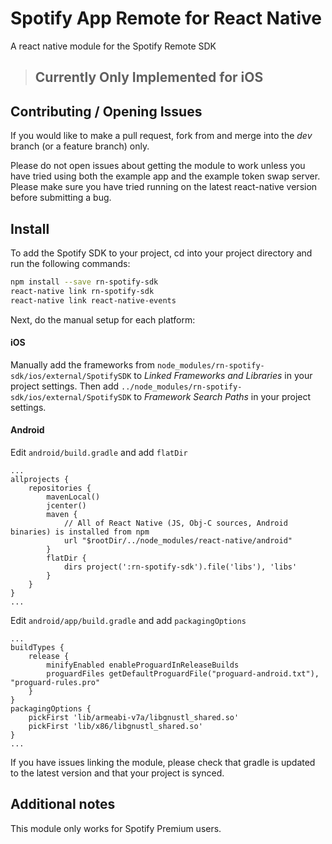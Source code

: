 
# Spotify App Remote for React Native

A react native module for the Spotify Remote SDK

>## Currently Only Implemented for iOS

## Contributing / Opening Issues

If you would like to make a pull request, fork from and merge into the *dev* branch (or a feature branch) only.

Please do not open issues about getting the module to work unless you have tried using both the example app and the example token swap server. Please make sure you have tried running on the latest react-native version before submitting a bug.

## Install

To add the Spotify SDK to your project, cd into your project directory and run the following commands:
```bash
npm install --save rn-spotify-sdk
react-native link rn-spotify-sdk
react-native link react-native-events
```

Next, do the manual setup for each platform:

#### iOS
Manually add the frameworks from `node_modules/rn-spotify-sdk/ios/external/SpotifySDK` to *Linked Frameworks and Libraries* in your project settings. Then add `../node_modules/rn-spotify-sdk/ios/external/SpotifySDK` to *Framework Search Paths* in your project settings.

#### Android

Edit `android/build.gradle` and add `flatDir`

```
...
allprojects {
	repositories {
		mavenLocal()
		jcenter()
		maven {
			// All of React Native (JS, Obj-C sources, Android binaries) is installed from npm
			url "$rootDir/../node_modules/react-native/android"
		}
		flatDir {
			dirs project(':rn-spotify-sdk').file('libs'), 'libs'
		}
	}
}
...
```

Edit `android/app/build.gradle` and add `packagingOptions`

```
...
buildTypes {
    release {
        minifyEnabled enableProguardInReleaseBuilds
        proguardFiles getDefaultProguardFile("proguard-android.txt"), "proguard-rules.pro"
    }
}
packagingOptions {
    pickFirst 'lib/armeabi-v7a/libgnustl_shared.so'
    pickFirst 'lib/x86/libgnustl_shared.so'
}
...
```

If you have issues linking the module, please check that gradle is updated to the latest version and that your project is synced.


## Additional notes

This module only works for Spotify Premium users.
